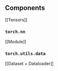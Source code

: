 
## Components 

[[Tensors]]
### `torch.nn`
[[Module]]
### `torch.utils.data`

[[Dataset + Dataloader]]
